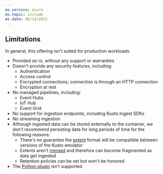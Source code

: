 ```yaml
---
ms.service: azure
ms.topic: include
ms.date: 08/14/2022
---
```


## Limitations

In general, this offering isn't suited for production workloads.

- Provided *as-is*, without any support or warranties
- Doesn't provide any security features, including:
  - Authentication
  - Access control
  - Encrypted connections; connection is through an HTTP connection
  - Encryption at rest
- No managed pipelines, including:  
  - Event Hubs
  - IoT Hub
  - Event Grid
- No support for ingestion endpoints, including Kusto.Ingest SDKs
- No streaming ingestion
- Although ingested data can be stored externally to the container, we don't recommend persisting data for long periods of time for the following reasons:
  - There's no guarantee the [extent](../kusto/management/extents-overview.md) format will be compatible between versions of the Kusto emulator
  - Extents aren't [merged](../kusto/management/merge-policy.md) and therefore can become fragmented as data get ingested
  - Retention policies can be set but won't be honored
- The [Python plugin](../kusto/query/python-plugin.md?pivots=azuredataexplorer) isn't supported
